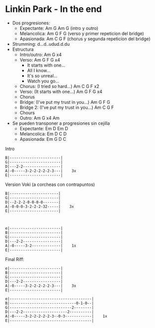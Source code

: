 # Linkin Park - In the end

- Dos progresiones:
	- Expectante: Am G Am G (intro y outro)
	- Melancolica: Am G F G (verso y primer repeticion del bridge)
	- Apasionada: Am C G F (chorus y segunda repeticion del bridge)
- Strumming: d...d..udud.d.du
- Estructura
	- Intro/outro: Am G  x4
	- Verso: Am G F G  x4
		- It starts with one...
		- All I know...
		- It's so unreal...
		- Watch you go...
	- Chorus: (I tried so hard...) Am C G F  x2
	- Verso: (It starts with one...) Am G F G  x4
	- Chorus
	- Bridge: (I've put my trust in you...) Am G F G
	- Bridge 2: (I've put my trust in you...) Am C G F
	- Chours
	- Outro: Am G  x4 Am
- Se pueden transponer a progresiones sin cejilla
	- Expectante: Em D Em D
	- Melancolica: Em D C D
	- Apasionada: Em G D C

Intro

	B|-----------------------|
	G|-----------------------|
	D|---2-2-----------------|
	A|-0-----3-2-2-2-2-2-3---|    3x
	E|-----------------------|

Version Voki (a corcheas con contrapuntos)

	B|----------------------|
	G|----------------------|
	D|--2-2-2-0-0-0-0-------|
	A|-0-0-0-3-2-2-2-32-----|    3x
	E|----------------------|

	 

	e|-----------------------|
	B|-----------------------|
	G|-----------------------|
	D|---2-2-----------------|
	A|-0-----3-2-------------|    1x
	E|-----------------------|

 

Final Riff:

	e|-----------------------|
	B|-----------------------|
	G|-----------------------|
	D|---2-2-----------------|
	A|-0-----3-2-2-2-2-2-3---|    3x
	E|-----------------------|

	e|-------------------------------------|
	B|------------------------------0-1-0--|
	G|----------------------------2--------|
	D|---2-2--------------------2----------|
	A|-0-----3-2-2-2-2-2-3--0-3------------|    1x
	E|-------------------------------------|






